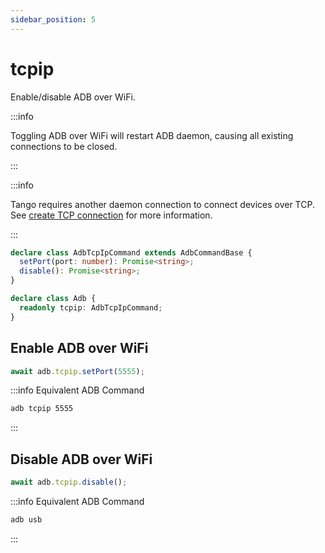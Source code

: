 ```yaml
---
sidebar_position: 5
---
```


# tcpip

Enable/disable ADB over WiFi.

:::info

Toggling ADB over WiFi will restart ADB daemon, causing all existing connections to be closed.

:::

:::info

Tango requires another daemon connection to connect devices over TCP. See [create TCP connection](../daemon/tcp/create-connection.md) for more information.

:::

```ts
declare class AdbTcpIpCommand extends AdbCommandBase {
  setPort(port: number): Promise<string>;
  disable(): Promise<string>;
}

declare class Adb {
  readonly tcpip: AdbTcpIpCommand;
}
```

## Enable ADB over WiFi

```ts transpile
await adb.tcpip.setPort(5555);
```

:::info Equivalent ADB Command

```sh
adb tcpip 5555
```

:::

## Disable ADB over WiFi

```ts transpile
await adb.tcpip.disable();
```

:::info Equivalent ADB Command

```sh
adb usb
```

:::
